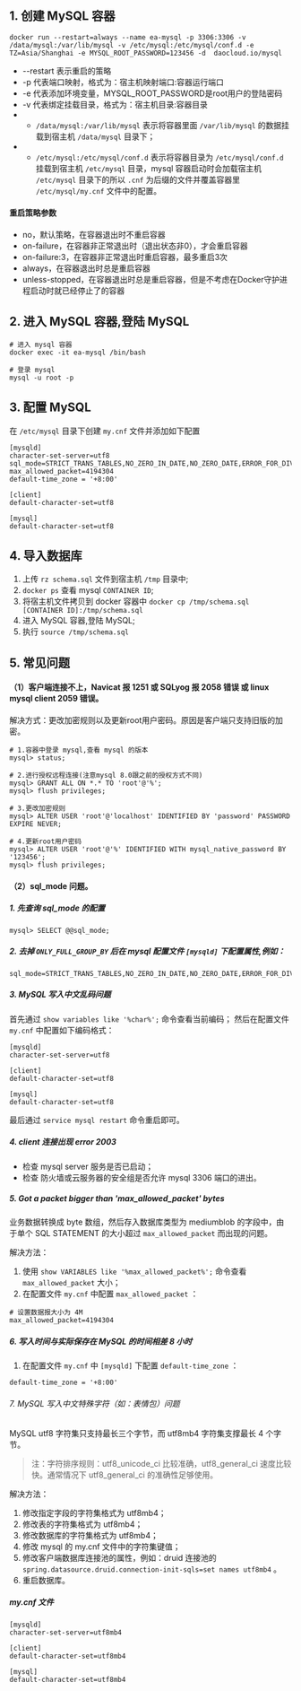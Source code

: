 
## 1. 创建 MySQL 容器
```
docker run --restart=always --name ea-mysql -p 3306:3306 -v /data/mysql:/var/lib/mysql -v /etc/mysql:/etc/mysql/conf.d -e TZ=Asia/Shanghai -e MYSQL_ROOT_PASSWORD=123456 -d  daocloud.io/mysql
```
- --restart 表示重启的策略
- -p 代表端口映射，格式为：宿主机映射端口:容器运行端口
- -e 代表添加环境变量，MYSQL_ROOT_PASSWORD是root用户的登陆密码
- -v 代表绑定挂载目录，格式为：宿主机目录:容器目录  
- - `/data/mysql:/var/lib/mysql` 表示将容器里面 `/var/lib/mysql` 的数据挂载到宿主机 `/data/mysql` 目录下；
- - `/etc/mysql:/etc/mysql/conf.d` 表示将容器目录为 `/etc/mysql/conf.d` 挂载到宿主机 `/etc/mysql` 目录，mysql 容器启动时会加载宿主机 `/etc/mysql` 目录下的所以 `.cnf` 为后缀的文件并覆盖容器里 `/etc/mysql/my.cnf` 文件中的配置。
    
#### 重启策略参数
- no，默认策略，在容器退出时不重启容器
- on-failure，在容器非正常退出时（退出状态非0），才会重启容器
- on-failure:3，在容器非正常退出时重启容器，最多重启3次
- always，在容器退出时总是重启容器
- unless-stopped，在容器退出时总是重启容器，但是不考虑在Docker守护进程启动时就已经停止了的容器

## 2. 进入 MySQL 容器,登陆 MySQL

```
# 进入 mysql 容器
docker exec -it ea-mysql /bin/bash

# 登录 mysql
mysql -u root -p
```

## 3. 配置 MySQL
在 `/etc/mysql` 目录下创建 `my.cnf` 文件并添加如下配置
```
[mysqld]
character-set-server=utf8
sql_mode=STRICT_TRANS_TABLES,NO_ZERO_IN_DATE,NO_ZERO_DATE,ERROR_FOR_DIVISION_BY_ZERO,NO_ENGINE_SUBSTITUTION
max_allowed_packet=4194304
default-time_zone = '+8:00'

[client]
default-character-set=utf8

[mysql]
default-character-set=utf8
```

## 4. 导入数据库
1. 上传 `rz schema.sql` 文件到宿主机 `/tmp` 目录中;
2. `docker ps` 查看 mysql `CONTAINER ID`;
3. 将宿主机文件拷贝到 docker 容器中 `docker cp /tmp/schema.sql [CONTAINER ID]:/tmp/schema.sql`
2. 进入 MySQL 容器,登陆 MySQL;
3. 执行 `source /tmp/schema.sql`

## 5. 常见问题

#### （1）客户端连接不上，Navicat 报 1251 或 SQLyog 报 2058 错误 或 linux mysql client 2059 错误。
解决方式：更改加密规则以及更新root用户密码。原因是客户端只支持旧版的加密。

```mysql
# 1.容器中登录 mysql,查看 mysql 的版本
mysql> status;

# 2.进行授权远程连接(注意mysql 8.0跟之前的授权方式不同)
mysql> GRANT ALL ON *.* TO 'root'@'%';
mysql> flush privileges;

# 3.更改加密规则
mysql> ALTER USER 'root'@'localhost' IDENTIFIED BY 'password' PASSWORD EXPIRE NEVER;

# 4.更新root用户密码
mysql> ALTER USER 'root'@'%' IDENTIFIED WITH mysql_native_password BY '123456';
mysql> flush privileges;
```
#### （2）sql_mode 问题。
##### 1. 先查询 sql_mode 的配置
```mysql
mysql> SELECT @@sql_mode;
```
##### 2. 去掉 `ONLY_FULL_GROUP_BY` 后在 mysql 配置文件 `[mysqld]` 下配置属性,例如：
```text
sql_mode=STRICT_TRANS_TABLES,NO_ZERO_IN_DATE,NO_ZERO_DATE,ERROR_FOR_DIVISION_BY_ZERO,NO_ENGINE_SUBSTITUTION
```
##### 3. MySQL 写入中文乱码问题
首先通过 `show variables like '%char%';` 命令查看当前编码；
然后在配置文件 `my.cnf` 中配置如下编码格式：
```text
[mysqld]
character-set-server=utf8

[client]
default-character-set=utf8

[mysql]
default-character-set=utf8
```
最后通过 `service mysql restart` 命令重启即可。

##### 4. client 连接出现 error 2003
- 检查 mysql server 服务是否已启动；
- 检查 防火墙或云服务器的安全组是否允许 mysql 3306 端口的进出。

##### 5. Got a packet bigger than 'max_allowed_packet' bytes
业务数据转换成 byte 数组，然后存入数据库类型为 mediumblob 的字段中，由于单个 SQL STATEMENT 的大小超过 `max_allowed_packet` 而出现的问题。

解决方法：
1. 使用 `show VARIABLES like '%max_allowed_packet%';` 命令查看 `max_allowed_packet` 大小；
1. 在配置文件 `my.cnf` 中配置 `max_allowed_packet` ：

```
# 设置数据报大小为 4M
max_allowed_packet=4194304
```

##### 6. 写入时间与实际保存在 MySQL 的时间相差 8 小时
1. 在配置文件 `my.cnf` 中 `[mysqld]` 下配置 `default-time_zone` ：
```
default-time_zone = '+8:00'
```

###### 7. MySQL 写入中文特殊字符（如：表情包）问题
MySQL utf8 字符集只支持最长三个字节，而 utf8mb4 字符集支撑最长 4 个字节。

> 注：字符排序规则：utf8_unicode_ci 比较准确，utf8_general_ci 速度比较快。通常情况下 utf8_general_ci 的准确性足够使用。

解决方法：
1. 修改指定字段的字符集格式为 utf8mb4；
2. 修改表的字符集格式为 utf8mb4；
3. 修改数据库的字符集格式为 utf8mb4；
4. 修改 mysql 的 my.cnf 文件中的字符集键值；
5. 修改客户端数据库连接池的属性，例如：druid 连接池的 `spring.datasource.druid.connection-init-sqls=set names utf8mb4` 。
6. 重启数据库。
##### my.cnf 文件
```text
[mysqld]
character-set-server=utf8mb4

[client]
default-character-set=utf8mb4

[mysql]
default-character-set=utf8mb4
```
